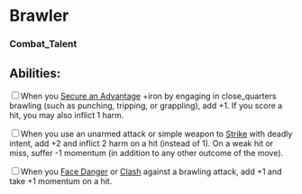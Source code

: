 # Brawler
### Combat_Talent


## Abilities:
<input type="checkbox" />When you [Secure an Advantage](ironsworn/moves/adventure/secure_an_advantage) +iron by engaging in close_quarters brawling (such as punching, tripping, or grappling), add +1. If you score a hit, you may also inflict 1 harm.

<input type="checkbox" />When you use an unarmed attack or simple weapon to [Strike](ironsworn/moves/combat/strike) with deadly intent, add +2 and inflict 2 harm on a hit (instead of 1). On a weak hit or miss, suffer -1 momentum (in addition to any other outcome of the move).

<input type="checkbox" />When you [Face Danger](ironsworn/moves/adventure/face_danger) or [Clash](ironsworn/moves/combat/clash) against a brawling attack, add +1 and take +1 momentum on a hit.

